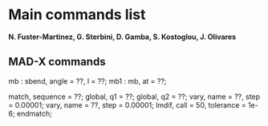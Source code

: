 # Main commands list
**N. Fuster-Marti­nez, G. Sterbini, D. Gamba, S. Kostoglou, J. Olivares** 

## MAD-X commands

  mb : sbend, angle = ??, l = ??; 
  mb1 : mb, at = ??; 

  match, sequence = ??;
  global, q1 = ??;
  global, q2 = ??;
  vary, name = ??, step = 0.00001;
  vary, name = ??, step = 0.00001;
  lmdif, call = 50, tolerance = 1e-6;
  endmatch;


